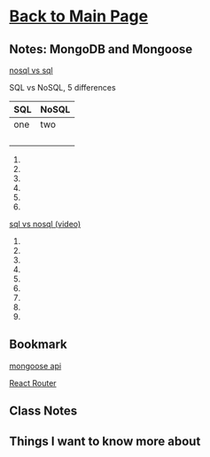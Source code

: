 # [Back to Main Page](https://reecerenninger.github.io/reading-notes/)

## Notes: MongoDB and Mongoose

[nosql vs sql](https://www.thegeekstuff.com/2014/01/sql-vs-nosql-db/?utm_source=tuicool)

SQL vs NoSQL, 5 differences

| SQL    | NoSQL |
| -------- | ------- |
| one |  two  |
|   |    |
|   |    |
|   |    |
|   |    |

1.
2.
3.
4.
5.
6.

[sql vs nosql (video)](https://www.youtube.com/watch?v=ZS_kXvOeQ5Y)

1.
2.
3.
4.
5.
6.
7.
8.
9.

## Bookmark

[mongoose api](https://mongoosejs.com/docs/api.html#Model)

[React Router](https://reactrouter.com/web/api/BrowserRouter)

## Class Notes

## Things I want to know more about

